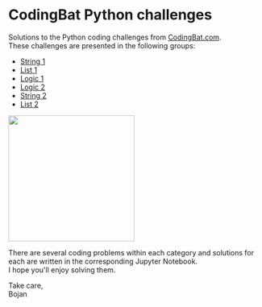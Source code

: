 # CodingBat Python challenges

Solutions to the Python coding challenges from [CodingBat.com](https://codingbat.com/python).\
These challenges are presented in the following groups:

* [String 1](https://codingbat.com/python/String-1)
* [List 1](https://codingbat.com/python/List-1)
* [Logic 1](https://codingbat.com/python/Logic-1)
* [Logic 2](https://codingbat.com/python/Logic-1)
* [String 2](https://codingbat.com/python/String-2)
* [List 2](https://codingbat.com/python/List-2)

<img src="https://user-images.githubusercontent.com/12957404/165395789-eb090f9d-121c-447c-913f-982c091642ba.png" height="250" />

There are several coding problems within each category and solutions for each are written in the corresponding Jupyter Notebook.\
I hope you'll enjoy solving them.

Take care, \
Bojan

